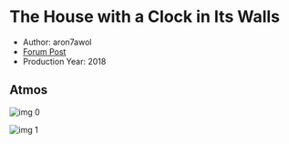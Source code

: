 # The House with a Clock in Its Walls

* Author: aron7awol
* [Forum Post](https://www.avsforum.com/threads/bass-eq-for-filtered-movies.2995212/post-57276892)
* Production Year: 2018

## Atmos

![img 0](https://i.imgur.com/bJQl4eG.jpg)

![img 1](https://i.imgur.com/IF2YmOr.jpg)

